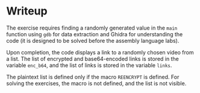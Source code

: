 # Writeup

The exercise requires finding a randomly generated value in the `main` function using `gdb` for data extraction and Ghidra for understanding the code (it is designed to be solved before the assembly language labs).

Upon completion, the code displays a link to a randomly chosen video from a list.
The list of encrypted and base64-encoded links is stored in the variable `enc_b64`, and the list of links is stored in the variable `links`.

The plaintext list is defined only if the macro `REENCRYPT` is defined.
For solving the exercises, the macro is not defined, and the list is not visible.
